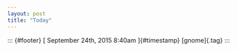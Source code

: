 ```yaml
---
layout: post
title: "Today"
---
```



::: {#footer}
[ September 24th, 2015 8:40am ]{#timestamp} [gnome]{.tag}
:::
